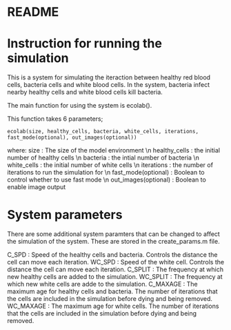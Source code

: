 # README

# Instruction for running the simulation

This is a system for simulating the iteraction between healthy red blood cells, bacteria cells and white blood cells. In the system, bacteria infect nearby healthy cells and white blood cells kill bacteria.

The main function for using the system is ecolab().

This function takes 6 parameters;

```
ecolab(size, healthy_cells, bacteria, white_cells, iterations, fast_mode(optional), out_images(optional))
```

where:
size : The size of the model environment \n
healthy_cells : the initial number of healthy cells \n
bacteria : the intial number of bacteria \n
white_cells : the initial number of white cells \n
iterations : the number of iterations to run the simulation for \n
fast_mode(optional) : Boolean to control whether to use fast mode \n
out_images(optional) : Boolean to enable image output

# System parameters

There are some additional system paramters that can be changed to affect the simulation of the system. These are stored in the create_params.m file.

C_SPD : Speed of the healthy cells and bacteria. Controls the distance the cell can move each iteration.
WC_SPD : Speed of the white cell. Controls the distance the cell can move each iteration.
C_SPLIT : The frequency at which new healthy cells are added to the simulation.
WC_SPLIT : The frequency at which new white cells are adde to the simulation.
C_MAXAGE : The maximum age for healthy cells and bacteria. The number of iterations that the cells are included in the simulation before dying and being removed.
WC_MAXAGE : The maximum age for white cells. The number of iterations that the cells are included in the simulation before dying and being removed.

